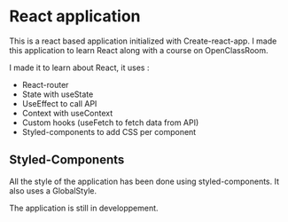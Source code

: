 # React application

This is a react based application initialized with Create-react-app. I made this application to learn React along with a course on OpenClassRoom. 

I made it to learn about React, it uses : 

- React-router 
- State with useState
- UseEffect to call API
- Context with useContext
- Custom hooks (useFetch to fetch data from API)
- Styled-components to add CSS per component

## Styled-Components

All the style of the application has been done using styled-components. It also uses a GlobalStyle.

The application is still in developpement.

